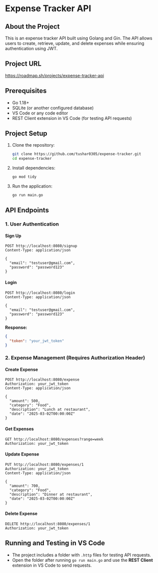 # Expense Tracker API

## About the Project
This is an expense tracker API built using Golang and Gin. The API allows users to create, retrieve, update, and delete expenses while ensuring authentication using JWT.

## Project URL
https://roadmap.sh/projects/expense-tracker-api

## Prerequisites
- Go 1.18+
- SQLite (or another configured database)
- VS Code or any code editor
- REST Client extension in VS Code (for testing API requests)

## Project Setup
1. Clone the repository:
   ```sh
   git clone https://github.com/tushar0305/expense-tracker.git
   cd expense-tracker
   ```
2. Install dependencies:
   ```sh
   go mod tidy
   ```
3. Run the application:
   ```sh
   go run main.go
   ```

## API Endpoints

### 1. User Authentication
#### Sign Up
```http
POST http://localhost:8080/signup
Content-Type: application/json

{
  "email": "testuser@gmail.com",
  "password": "password123"
}
```

#### Login
```http
POST http://localhost:8080/login
Content-Type: application/json

{
  "email": "testuser@gmail.com",
  "password": "password123"
}
```
**Response:**
```json
{
  "token": "your_jwt_token"
}
```

### 2. Expense Management (Requires Authorization Header)
#### Create Expense
```http
POST http://localhost:8080/expense
Authorization: your_jwt_token
Content-Type: application/json

{
  "amount": 500,
  "category": "Food",
  "description": "Lunch at restaurant",
  "date": "2025-03-02T00:00:00Z"
}
```

#### Get Expenses
```http
GET http://localhost:8080/expenses?range=week
Authorization: your_jwt_token
```

#### Update Expense
```http
PUT http://localhost:8080/expenses/1
Authorization: your_jwt_token
Content-Type: application/json

{
  "amount": 700,
  "category": "Food",
  "description": "Dinner at restaurant",
  "date": "2025-03-02T00:00:00Z"
}
```

#### Delete Expense
```http
DELETE http://localhost:8080/expenses/1
Authorization: your_jwt_token
```

## Running and Testing in VS Code
- The project includes a folder with `.http` files for testing API requests.
- Open the folder after running `go run main.go` and use the **REST Client** extension in VS Code to send requests.

